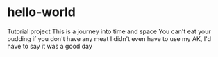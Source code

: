 # hello-world
Tutorial project
This is a journey into time and space
You can't eat your pudding if you don't have any meat
I didn't even have to use my AK, I'd have to say it was a good day

